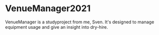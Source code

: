 # VenueManager2021
VenueManager is a studyproject from me, Sven. It's designed to manage equipment usage and give an insight into dry-hire. 
